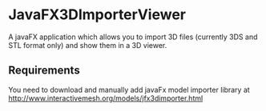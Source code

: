 # JavaFX3DImporterViewer
A javaFX application which allows you to import 3D files (currently 3DS and STL format only) and show them in a 3D viewer.

## Requirements

You need to download and manually add javaFx model importer library at http://www.interactivemesh.org/models/jfx3dimporter.html
